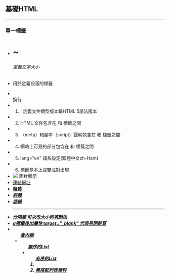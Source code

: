 ## 基礎HTML
---
### 單一標籤
- <h1>~<h6> 定義文字大小
- <p>用於定義段落的標籤
- <br>換行
- 1. <!DOCTYPE html>: 定義文件類型版本跟HTML 5語法版本
- 2. HTML 文件包含在<html> 和</html> 標籤之間
- 3. （meta）和腳本（script）聲明包含在<head> 和</head> 標籤之間
- 4. 網站上可見的部分包含在<body> 和</body> 標籤之間
- 5. lang="en" 語系設定(繁體中文zh-Hant)
- 6. 標籤基本上成雙成對出現<tag></tag>
- <img src=…> 圖片顯示
- <a href=…> 連結網址
- <b>粗體
- <em>斜體
- <u>底線
- <hr>分隔線 可以改大小和填顏色
- a標籤後加屬性 target="_blank" 代表另開新頁
- <ul>會內縮
- <ul>無序的List
- <ol type=1>有序的List
- <li>需搭配列表資料





